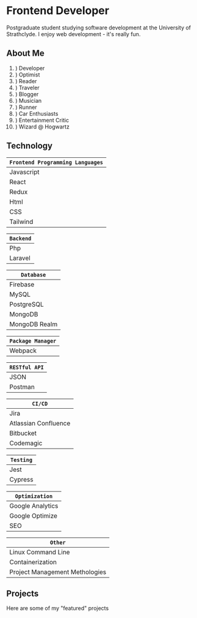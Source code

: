 # Frontend Developer

Postgraduate student studying software development at the University of Strathclyde. I enjoy web development - it's really fun. 

## About Me 

1. ) Developer
2. ) Optimist
3. ) Reader
4. ) Traveler
5. ) Blogger
6. ) Musician
7. ) Runner
8. ) Car Enthusiasts
9. ) Entertainment Critic
10. ) Wizard @ Hogwartz 

## Technology

|`Frontend Programming Languages`|
| --- | 
| Javascript | 
| React |
| Redux | 
| Html |
| CSS | 
| Tailwind | 

|`Backend`|
| --- | 
| Php | 
| Laravel |

|`Database`|
| --- | 
| Firebase |
| MySQL |
| PostgreSQL | 
| MongoDB | 
| MongoDB Realm | 

|`Package Manager`|
| --- | 
| Webpack | 

|`RESTful API`| 
| --- | 
| JSON |
| Postman |

|`CI/CD`|
| --- | 
| Jira |
| Atlassian Confluence | 
| Bitbucket | 
| Codemagic | 

|`Testing`|
| --- | 
| Jest | Unit Testing 
| Cypress | Component Testing 

|`Optimization`|
| --- | 
| Google Analytics | 
| Google Optimize | 
| SEO |

|`Other`|  
| --- |
| Linux Command Line | 
| Containerization | 
| Project Management Methologies |

## Projects

Here are some of my "featured" projects
